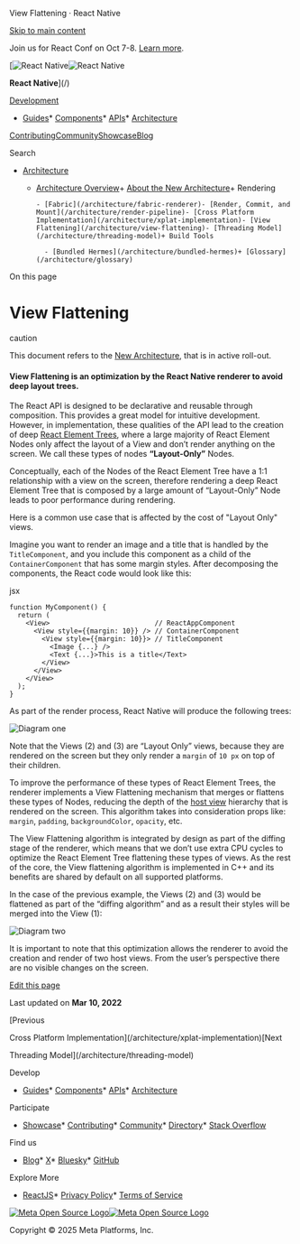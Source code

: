View Flattening · React Native

[Skip to main content](#__docusaurus_skipToContent_fallback)

Join us for React Conf on Oct 7-8. [Learn more](https://conf.react.dev).

[![React Native](/img/header_logo.svg)![React Native](/img/header_logo.svg)

**React Native**](/)

[Development](#)

* [Guides](/docs/getting-started)* [Components](/docs/components-and-apis)* [APIs](/docs/accessibilityinfo)* [Architecture](/architecture/overview)

[Contributing](/contributing/overview)[Community](/community/overview)[Showcase](/showcase)[Blog](/blog)

Search

* [Architecture](/architecture/overview)

  + [Architecture Overview](/architecture/overview)+ [About the New Architecture](/architecture/landing-page)+ Rendering

        - [Fabric](/architecture/fabric-renderer)- [Render, Commit, and Mount](/architecture/render-pipeline)- [Cross Platform Implementation](/architecture/xplat-implementation)- [View Flattening](/architecture/view-flattening)- [Threading Model](/architecture/threading-model)+ Build Tools

          - [Bundled Hermes](/architecture/bundled-hermes)+ [Glossary](/architecture/glossary)

On this page

View Flattening
===============

caution

This document refers to the [New Architecture](/architecture/fabric-renderer), that is in active roll-out.

#### View Flattening is an optimization by the React Native renderer to avoid deep layout trees.[​](#view-flattening-is-an-optimization-by-the-react-native-renderer-to-avoid-deep-layout-trees "Direct link to View Flattening is an optimization by the React Native renderer to avoid deep layout trees.")

The React API is designed to be declarative and reusable through composition. This provides a great model for intuitive development. However, in implementation, these qualities of the API lead to the creation of deep [React Element Trees](/architecture/glossary#react-element-tree-and-react-element), where a large majority of React Element Nodes only affect the layout of a View and don’t render anything on the screen. We call these types of nodes **“Layout-Only”** Nodes.

Conceptually, each of the Nodes of the React Element Tree have a 1:1 relationship with a view on the screen, therefore rendering a deep React Element Tree that is composed by a large amount of “Layout-Only” Node leads to poor performance during rendering.

Here is a common use case that is affected by the cost of "Layout Only" views.

Imagine you want to render an image and a title that is handled by the `TitleComponent`, and you include this component as a child of the `ContainerComponent` that has some margin styles. After decomposing the components, the React code would look like this:

jsx

```
function MyComponent() {  
  return (  
    <View>                          // ReactAppComponent  
      <View style={{margin: 10}} /> // ContainerComponent  
        <View style={{margin: 10}}> // TitleComponent  
          <Image {...} />  
          <Text {...}>This is a title</Text>  
        </View>  
      </View>  
    </View>  
  );  
}  

```

As part of the render process, React Native will produce the following trees:

![Diagram one](/assets/images/diagram-one-3f2f9d7a2fa9d97b6b86fa3bd9b886d1.png)

Note that the Views (2) and (3) are “Layout Only” views, because they are rendered on the screen but they only render a `margin` of `10 px` on top of their children.

To improve the performance of these types of React Element Trees, the renderer implements a View Flattening mechanism that merges or flattens these types of Nodes, reducing the depth of the [host view](/architecture/glossary#host-view-tree-and-host-view) hierarchy that is rendered on the screen. This algorithm takes into consideration props like: `margin`, `padding`, `backgroundColor`, `opacity`, etc.

The View Flattening algorithm is integrated by design as part of the diffing stage of the renderer, which means that we don’t use extra CPU cycles to optimize the React Element Tree flattening these types of views. As the rest of the core, the View flattening algorithm is implemented in C++ and its benefits are shared by default on all supported platforms.

In the case of the previous example, the Views (2) and (3) would be flattened as part of the “diffing algorithm” and as a result their styles will be merged into the View (1):

![Diagram two](/assets/images/diagram-two-b87959980d29e4a303465a3d0ac82c73.png)

It is important to note that this optimization allows the renderer to avoid the creation and render of two host views. From the user’s perspective there are no visible changes on the screen.

[Edit this page](https://github.com/facebook/react-native-website/edit/main/docs/view-flattening.md)

Last updated on **Mar 10, 2022**

[Previous

Cross Platform Implementation](/architecture/xplat-implementation)[Next

Threading Model](/architecture/threading-model)

Develop

* [Guides](/docs/getting-started)* [Components](/docs/components-and-apis)* [APIs](/docs/accessibilityinfo)* [Architecture](/architecture/overview)

Participate

* [Showcase](/showcase)* [Contributing](/contributing/overview)* [Community](/community/overview)* [Directory](https://reactnative.directory/)* [Stack Overflow](https://stackoverflow.com/questions/tagged/react-native)

Find us

* [Blog](/blog)* [X](https://x.com/reactnative)* [Bluesky](https://bsky.app/profile/reactnative.dev)* [GitHub](https://github.com/facebook/react-native)

Explore More

* [ReactJS](https://react.dev/)* [Privacy Policy](https://opensource.fb.com/legal/privacy/)* [Terms of Service](https://opensource.fb.com/legal/terms/)

[![Meta Open Source Logo](/img/oss_logo.svg)![Meta Open Source Logo](/img/oss_logo.svg)](https://opensource.fb.com/)

Copyright © 2025 Meta Platforms, Inc.